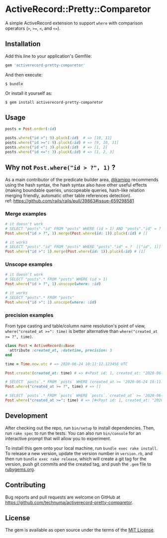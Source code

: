 # ActiveRecord::Pretty::Comparetor

A simple ActiveRecord extension to support `where` with comparison operators (`>`, `>=`, `<`, and `<=`).

## Installation

Add this line to your application's Gemfile:

```ruby
gem 'activerecord-pretty-comparetor'
```

And then execute:

    $ bundle

Or install it yourself as:

    $ gem install activerecord-pretty-comparetor


## Usage
```ruby
posts = Post.order(:id)

posts.where("id >": 9).pluck(:id)  # => [10, 11]
posts.where("id >=": 9).pluck(:id) # => [9, 10, 11]
posts.where("id <": 3).pluck(:id)  # => [1, 2]
posts.where("id <=": 3).pluck(:id) # => [1, 2, 3]
```

## Why not `Post.where("id > ?", 1)` ?

As a main contributor of the predicate builder area, [@kamipo](https://github.com/kamipo) recommends
using the hash syntax, the hash syntax also have other useful
effects (making boundable queries, unscopeable queries, hash-like
relation merging friendly, automatic other table references detection).  
ref: https://github.com/rails/rails/pull/39863#issue-659298581

### Merge examples
```ruby
# it doesn't work
# SELECT "posts"."id" FROM "posts" WHERE (id > 1) AND "posts"."id" = ?  [["id", 1]]
Post.where("id > ?", 1).merge(Post.where(id: 1)).pluck(:id) # []

# it works
# SELECT "posts"."id" FROM "posts" WHERE "posts"."id" = ?  [["id", 1]]
Post.where("id >": 1).merge(Post.where(id: 1)).pluck(:id) # [1]
```

### Unscope examples
```ruby
# it doesn't work
# SELECT "posts".* FROM "posts" WHERE (id > 1)
Post.where("id > ?", 1).unscope(where: :id)

# it works
# SELECT "posts".* FROM "posts"
Post.where("id >": 1).unscope(where: :id)
```

### precision examples
From type casting and table/column name resolution's point of view,
`where("created_at >=": time)` is better alternative than `where("created_at >= ?", time)`.

```ruby
class Post < ActiveRecord::Base
  attribute :created_at, :datetime, precision: 3
end

time = Time.now.utc # => 2020-06-24 10:11:12.123456 UTC

Post.create!(created_at: time) # => #<Post id: 1, created_at: "2020-06-24 10:11:12.123000">

# SELECT `posts`.* FROM `posts` WHERE (created_at >= '2020-06-24 10:11:12.123456')
Post.where("created_at >= ?", time) # => []

# SELECT `posts`.* FROM `posts` WHERE `posts`.`created_at` >= '2020-06-24 10:11:12.123000'
Post.where("created_at >=": time) # => [#<Post id: 1, created_at: "2020-06-24 10:11:12.123000">]
```

## Development

After checking out the repo, run `bin/setup` to install dependencies. Then, run `rake spec` to run the tests. You can also run `bin/console` for an interactive prompt that will allow you to experiment.

To install this gem onto your local machine, run `bundle exec rake install`. To release a new version, update the version number in `version.rb`, and then run `bundle exec rake release`, which will create a git tag for the version, push git commits and the created tag, and push the `.gem` file to [rubygems.org](https://rubygems.org).

## Contributing

Bug reports and pull requests are welcome on GitHub at https://github.com/technuma/activerecord-pretty-comparetor.

## License

The gem is available as open source under the terms of the [MIT License](https://opensource.org/licenses/MIT).
